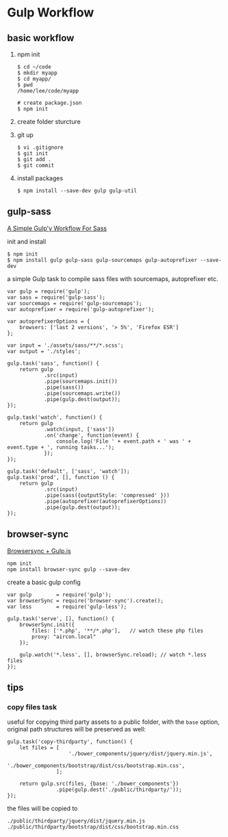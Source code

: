 # Gulp Workflow

## basic workflow

1.  npm init

        $ cd ~/code
        $ mkdir myapp
        $ cd myapp/
        $ pwd
        /home/lee/code/myapp

        # create package.json
        $ npm init

2.  create folder sturcture

3.  git up

        $ vi .gitignore
        $ git init
        $ git add .
        $ git commit

4.  install packages

        $ npm install --save-dev gulp gulp-util

## gulp-sass

[A Simple Gulp'y Workflow For Sass](https://www.sitepoint.com/simple-gulpy-workflow-sass/)

init and install

    $ npm init
    $ npm install gulp gulp-sass gulp-sourcemaps gulp-autoprefixer --save-dev

a simple Gulp task to compile sass files with sourcemaps, autoprefixer etc.

    var gulp = require('gulp');
    var sass = require('gulp-sass');
    var sourcemaps = require('gulp-sourcemaps');
    var autoprefixer = require('gulp-autoprefixer');

    var autoprefixerOptions = {
    	browsers: ['last 2 versions', '> 5%', 'Firefox ESR']
    };

    var input = './assets/sass/**/*.scss';
    var output = './styles';

    gulp.task('sass', function() {
    	return gulp
    			.src(input)
    			.pipe(sourcemaps.init())
    			.pipe(sass())
    			.pipe(sourcemaps.write())
    			.pipe(gulp.dest(output));
    });

    gulp.task('watch', function() {
    	return gulp
    			.watch(input, ['sass'])
    			.on('change', function(event) {
    				console.log('File ' + event.path + ' was ' + event.type + ', running tasks...');
    			});
    });

    gulp.task('default', ['sass', 'watch']);
    gulp.task('prod', [], function () {
    	return gulp
    			.src(input)
    			.pipe(sass({outputStyle: 'compressed' }))
    			.pipe(autoprefixer(autoprefixerOptions))
    			.pipe(gulp.dest(output));
    });

## browser-sync

[Browsersync + Gulp.js](https://www.browsersync.io/docs/gulp/)

    npm init
    npm install browser-sync gulp --save-dev

create a basic gulp config

    var gulp        = require('gulp');
    var browserSync = require('browser-sync').create();
    var less		= require('gulp-less');

    gulp.task('serve', [], function() {
    	browserSync.init({
    		files: ['*.php', '**/*.php'],	// watch these php files
    		proxy: "aircon.local"
    	});

    	gulp.watch('*.less', [], browserSync.reload); // watch *.less files
    });

## tips

### copy files task

useful for copying third party assets to a public folder, with the `base` option, original path structures will be preserved as well:

    gulp.task('copy-thirdparty', function() {
    	let files = [
    					'./bower_components/jquery/dist/jquery.min.js',
    					'./bower_components/bootstrap/dist/css/bootstrap.min.css',
    				];

    	return gulp.src(files, {base: './bower_components'})
    				.pipe(gulp.dest('./public/thirdparty/'));
    });

the files will be copied to

`./public/thirdparty/jquery/dist/jquery.min.js`
`./public/thirdparty/bootstrap/dist/css/bootstrap.min.css`
